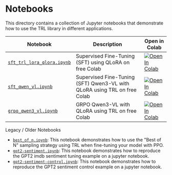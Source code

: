 # Notebooks

This directory contains a collection of Jupyter notebooks that demonstrate how to use the TRL library in different applications.


| Notebook | Description | Open in Colab |
|----------|-------------|---------------|
| [`sft_trl_lora_qlora.ipynb`](https://github.com/huggingface/trl/tree/main/examples/notebooks/sft_trl_lora_qlora.ipynb) | Supervised Fine-Tuning (SFT) using QLoRA on free Colab | [![Open In Colab](https://colab.research.google.com/assets/colab-badge.svg)](https://colab.research.google.com/github/huggingface/trl/blob/main/examples/notebooks/sft_trl_lora_qlora.ipynb) |
| [`sft_qwen_vl.ipynb`](https://github.com/huggingface/trl/tree/main/examples/notebooks/sft_qwen_vl.ipynb) | Supervised Fine-Tuning (SFT) Qwen3-VL with QLoRA using TRL on free Colab | [![Open In Colab](https://colab.research.google.com/assets/colab-badge.svg)](https://colab.research.google.com/github/huggingface/trl/blob/main/examples/notebooks/sft_qwen_vl.ipynb) |
| [`grpo_qwen3_vl.ipynb`](https://github.com/huggingface/trl/tree/main/examples/notebooks/grpo_qwen3_vl.ipynb) | GRPO Qwen3-VL with QLoRA using TRL on free Colab | [![Open In Colab](https://colab.research.google.com/assets/colab-badge.svg)](https://colab.research.google.com/github/huggingface/trl/blob/main/examples/notebooks/grpo_qwen3_vl.ipynb) |


Legacy / Older Notebooks

- [`best_of_n.ipynb`](https://github.com/huggingface/trl/tree/main/examples/notebooks/best_of_n.ipynb): This notebook demonstrates how to use the "Best of N" sampling strategy using TRL when fine-tuning your model with PPO.
- [`gpt2-sentiment.ipynb`](https://github.com/huggingface/trl/tree/main/examples/notebooks/gpt2-sentiment.ipynb): This notebook demonstrates how to reproduce the GPT2 imdb sentiment tuning example on a jupyter notebook.
- [`gpt2-sentiment-control.ipynb`](https://github.com/huggingface/trl/tree/main/examples/notebooks/gpt2-sentiment-control.ipynb): This notebook demonstrates how to reproduce the GPT2 sentiment control example on a jupyter notebook.
